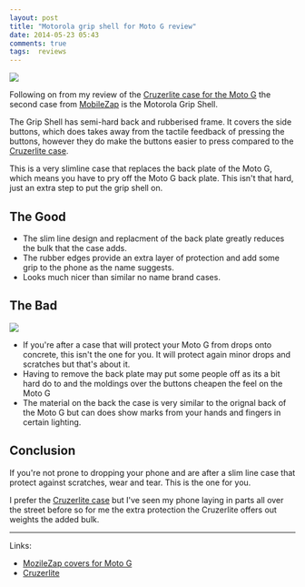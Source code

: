 ```yaml
---
layout: post
title: "Motorola grip shell for Moto G review"
date: 2014-05-23 05:43
comments: true
tags:  reviews
---
```


![](https://googledrive.com/host/0B3qPjbk9su5uT0pQdVhVYXVUbEk/Blog/moto_g_grip_side.jpg )

Following on from my review of the [Cruzerlite case for the Moto G](cruzerlite-case-for-moto-g-review/) the second case 
from [MobileZap](http://www.mobilezap.com.au/35004/motorola/moto-g/covers.htm) is the Motorola Grip Shell.

The Grip Shell has semi-hard back and rubberised frame. It covers the side buttons, 
which does takes away from the tactile feedback of pressing the buttons, 
however they do make the buttons easier to press
compared to the [Cruzerlite case](cruzerlite-case-for-moto-g-review/).

This is a very slimline case that replaces the back plate of the Moto G, which means you have to pry off the Moto G back plate. 
This isn't that hard, just an extra step to put the grip shell on.

## The Good

  * The slim line design and replacment of the back plate greatly reduces the bulk that the case adds. 
  * The rubber edges provide an extra layer of protection and add some grip to the phone as the name suggests.
  * Looks much nicer than similar no name brand cases.

## The Bad

![](https://googledrive.com/host/0B3qPjbk9su5uT0pQdVhVYXVUbEk/Blog/moto%20g%20-%20grip%20side.jpg )

  * If you're after a case that will protect your Moto G from drops onto concrete, this isn't the one for you.  It will protect again minor drops and scratches but that's about it.
  * Having to remove the back plate may put some people off as its a bit hard do to and the moldings over the buttons cheapen the feel on the Moto G
  * The material on the back the case is very similar to the orignal back of the Moto G but can does show marks from your hands and fingers in certain lighting.


## Conclusion 

If you're not prone to dropping your phone and are after a slim line case that 
protect against scratches, wear and tear. This is the one for you.  

I prefer the [Cruzerlite case](cruzerlite-case-for-moto-g-review/) but I've seen my phone laying in parts all over the street before so 
for me the extra protection the Cruzerlite offers out weights the added bulk.

---

Links:

 * [MozileZap covers for Moto G](http://www.mobilezap.com.au/35004/motorola/moto-g/covers.htm)
 * [Cruzerlite](http://www.cruzerlite.com/cases/motorola/moto-g/cruzerlite-bugdroid-circuit-case-for-moto-g)

